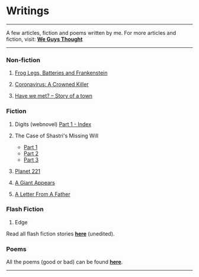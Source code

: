# Writings

***

A few articles, fiction and poems written by me. For more articles and fiction, visit: **[We Guys Thought](https://weguysthought.com/)**

***

### Non-fiction

1. [Frog Legs, Batteries and Frankenstein](https://weguysthought.com/2020/09/26/frog-legs-batteries-and-frankenstein/)

2. [Coronavirus: A Crowned Killer](https://weguysthought.com/2020/03/26/coronavirus-crowned-killer/)

3. [Have we met? – Story of a town](https://weguysthought.com/2019/10/21/have-we-met/)

### Fiction

1. Digits (webnovel) [Part 1 - Index](https://weguysthought.com/fiction-index/)

2. The Case of Shastri's Missing Will
    - [Part 1](https://weguysthought.com/2020/07/26/the-case-of-shastris-missing-will-1/)
    - [Part 2](https://weguysthought.com/2020/07/29/the-case-of-shastris-missing-will-2/)
    - [Part 3](https://weguysthought.com/2020/07/31/the-case-of-shastris-missing-will-3/)

3. [Planet 221](https://weguysthought.com/2020/06/10/planet-221/)

4. [A Giant Appears](https://weguysthought.com/2019/09/20/agiantappears/)

5. [A Letter From A Father](https://ingeniousuniverse.wordpress.com/2017/10/17/a-letter-from-a-father)

### Flash Fiction

1. Edge

Read all flash fiction stories **[here](flash.md)** (unedited).

### Poems

All the poems (good or bad) can be found **[here](Poems/README.md)**.

***
